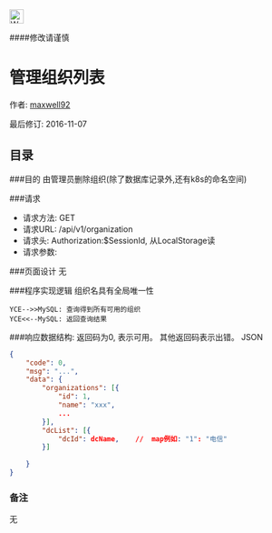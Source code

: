 <img src="http://kubernetes.io/kubernetes/img/warning.png" alt="WARNING" width="25" height="25"> 

####修改请谨慎

管理组织列表
==============

作者: [maxwell92](https://github.com/maxwell92)

最后修订: 2016-11-07

目录
--------------
###目的
由管理员删除组织(除了数据库记录外,还有k8s的命名空间)


###请求

* 请求方法: GET
* 请求URL: /api/v1/organization
* 请求头: Authorization:$SessionId, 从LocalStorage读  
* 请求参数: 


###页面设计 
无


###程序实现逻辑
组织名具有全局唯一性
```Title: 检查组织重名
YCE-->>MySQL: 查询得到所有可用的组织
YCE<<--MySQL: 返回查询结果
```


###响应数据结构: 
返回码为0, 表示可用。
其他返回码表示出错。
JSON
```json
{
    "code": 0,
    "msg": "...",
    "data": {
        "organizations": [{
            "id": 1,
            "name": "xxx",
            ... 
        }],
        "dcList": [{
            "dcId": dcName,    //  map例如: "1": "电信" 
        }]
        
    }
}
```

### 备注
无